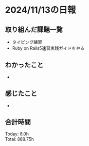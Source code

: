 # 2024/11/13の日報
## 取り組んだ課題一覧
* タイピング練習
* Ruby on Rails5速習実践ガイドをやる
## わかったこと
* 
## 感じたこと
*
## 合計時間  
Today: 6.0h<br>
Total: 888.75h
